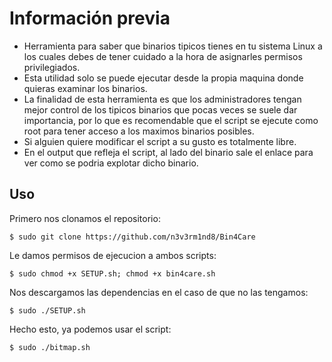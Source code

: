 # Información previa

- Herramienta para saber que binarios tipicos tienes en tu sistema Linux a los cuales debes de tener cuidado a la hora de asignarles permisos privilegiados.
- Esta utilidad solo se puede ejecutar desde la propia maquina donde quieras examinar los binarios.
- La finalidad de esta herramienta es que los administradores tengan mejor control de los tipicos binarios que pocas veces se suele dar importancia, por lo que es recomendable que el script se ejecute como root para tener acceso a los maximos binarios posibles.
- Si alguien quiere modificar el script a su gusto es totalmente libre.
- En el output que refleja el script, al lado del binario sale el enlace para ver como se podria explotar dicho binario.

## Uso
Primero nos clonamos el repositorio:

`$ sudo git clone https://github.com/n3v3rm1nd8/Bin4Care`

Le damos permisos de ejecucion a ambos scripts:

`$ sudo chmod +x SETUP.sh; chmod +x bin4care.sh`

Nos descargamos las dependencias en el caso de que no las tengamos:

`$ sudo ./SETUP.sh`

Hecho esto, ya podemos usar el script:

`$ sudo ./bitmap.sh`
